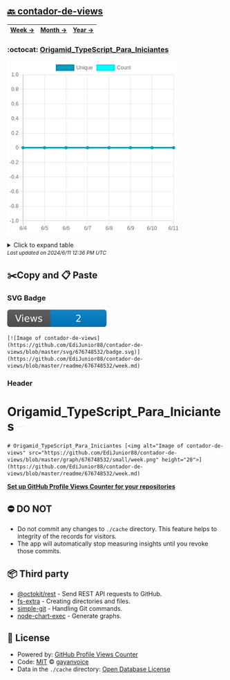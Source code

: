 ## [🔙 contador-de-views](https://github.com/EdiJunior88/contador-de-views)
| [**Week →**](https://github.com/EdiJunior88/contador-de-views/blob/master/readme/676748532/week.md) | [**Month →**](https://github.com/EdiJunior88/contador-de-views/blob/master/readme/676748532/month.md) | [**Year →**](https://github.com/EdiJunior88/contador-de-views/blob/master/readme/676748532/year.md) |
| ---- | ---- | ----- |
### :octocat: [Origamid_TypeScript_Para_Iniciantes](https://github.com/EdiJunior88/Origamid_TypeScript_Para_Iniciantes)
![Image of contador-de-views](https://github.com/EdiJunior88/contador-de-views/blob/master/graph/676748532/large/week.png)

<details>
	<summary>Click to expand table</summary>
	<h2>:calendar: Week Page Views Table</h2>
<table>
	<tr>
		<th>
			Last Updated
		</th>
		<th>
			Unique
		</th>
		<th>
			Count
		</th>
	</tr>
	<tr>
		<td>
			<code>2024/6/11</code>
		</td>
		<td>
			<code>0</code>
		</td>
		<td>
			<code>0</code>
		</td>
	</tr>
	<tr>
		<td>
			<code>2024/6/10</code>
		</td>
		<td>
			<code>0</code>
		</td>
		<td>
			<code>0</code>
		</td>
	</tr>
	<tr>
		<td>
			<code>2024/6/9</code>
		</td>
		<td>
			<code>0</code>
		</td>
		<td>
			<code>0</code>
		</td>
	</tr>
	<tr>
		<td>
			<code>2024/6/8</code>
		</td>
		<td>
			<code>0</code>
		</td>
		<td>
			<code>0</code>
		</td>
	</tr>
	<tr>
		<td>
			<code>2024/6/7</code>
		</td>
		<td>
			<code>0</code>
		</td>
		<td>
			<code>0</code>
		</td>
	</tr>
	<tr>
		<td>
			<code>2024/6/6</code>
		</td>
		<td>
			<code>0</code>
		</td>
		<td>
			<code>0</code>
		</td>
	</tr>
	<tr>
		<td>
			<code>2024/6/5</code>
		</td>
		<td>
			<code>0</code>
		</td>
		<td>
			<code>0</code>
		</td>
	</tr>
	<tr>
		<td>
			<code>2024/6/4</code>
		</td>
		<td>
			<code>0</code>
		</td>
		<td>
			<code>0</code>
		</td>
	</tr>
</table>

</details>
<small><i>Last updated on 2024/6/11 12:36 PM UTC</i></small>

## ✂️Copy and 📋 Paste
### SVG Badge
[![Image of contador-de-views](https://github.com/EdiJunior88/contador-de-views/blob/master/svg/676748532/badge.svg)](https://github.com/EdiJunior88/contador-de-views/blob/master/readme/676748532/week.md)
```readme
[![Image of contador-de-views](https://github.com/EdiJunior88/contador-de-views/blob/master/svg/676748532/badge.svg)](https://github.com/EdiJunior88/contador-de-views/blob/master/readme/676748532/week.md)
```
### Header
# Origamid_TypeScript_Para_Iniciantes [<img alt="Image of contador-de-views" src="https://github.com/EdiJunior88/contador-de-views/blob/master/graph/676748532/small/week.png" height="20">](https://github.com/EdiJunior88/contador-de-views/blob/master/readme/676748532/week.md)
```readme
# Origamid_TypeScript_Para_Iniciantes [<img alt="Image of contador-de-views" src="https://github.com/EdiJunior88/contador-de-views/blob/master/graph/676748532/small/week.png" height="20">](https://github.com/EdiJunior88/contador-de-views/blob/master/readme/676748532/week.md)
```
[**Set up GitHub Profile Views Counter for your repositories**](https://github.com/gayanvoice/github-profile-views-counter)
## ⛔ DO NOT
- Do not commit any changes to `./cache` directory. This feature helps to integrity of the records for visitors.
- The app will automatically stop measuring insights until you revoke those commits.
## 📦 Third party

- [@octokit/rest](https://www.npmjs.com/package/@octokit/rest) - Send REST API requests to GitHub.
- [fs-extra](https://www.npmjs.com/package/fs-extra) - Creating directories and files.
- [simple-git](https://www.npmjs.com/package/simple-git) - Handling Git commands.
- [node-chart-exec](https://www.npmjs.com/package/node-chart-exec) - Generate graphs.
## 📄 License
- Powered by: [GitHub Profile Views Counter](https://github.com/gayanvoice/github-profile-views-counter)
- Code: [MIT](./LICENSE) © [gayanvoice](https://github.com/gayanvoice/github-profile-views-counter)
- Data in the `./cache` directory: [Open Database License](https://opendatacommons.org/licenses/odbl/1-0/)